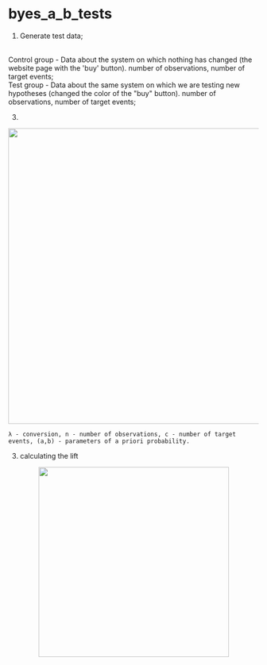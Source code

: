 # byes_a_b_tests

1. Generate test data;
<br>
Control group - Data about the system on which nothing has changed (the website page with the 'buy' button). number of observations, number of target events;
<br>
Test group  - Data about the same system on which we are testing new hypotheses (changed the color of the "buy" button).  number of observations, number of target events;


3. 
<p align="center">
<img width="596" align=center  src="https://github.com/kodinkod/byes_a_b_tests/assets/69761539/418fb799-bcd0-47b4-b1df-7d8b5b34b0a4">
  
    λ - conversion, n - number of observations, c - number of target events, (a,b) - parameters of a priori probability.

</p>

3. calculating the lift
<p align="center">
<img width="383"  src="https://github.com/kodinkod/byes_a_b_tests/assets/69761539/e3ece01c-7bad-407a-b275-e39647bd4647">
</p>
